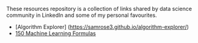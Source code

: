 

These resources repository is a collection of links shared by data science community in LinkedIn and some of my personal favourites.

* [Algorithm Explorer] (https://samrose3.github.io/algorithm-explorer/)
* [150 Machine Learning Formulas](https://drive.google.com/file/d/0B0RLknmL54khUXVrcnZkenNzN1E/view)
